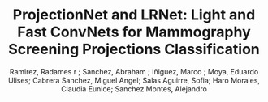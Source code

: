 ---
paperId: 29
author: Ramirez, Radames r ; Sanchez, Abraham ; Iñiguez, Marco ; Moya, Eduardo Ulises; Cabrera Sanchez, Miguel Angel; Salas Aguirre, Sofia; Haro Morales, Claudia Eunice; Sanchez Montes, Alejandro 
title: "ProjectionNet and LRNet: Light and Fast ConvNets for Mammography Screening Projections Classification"
pdf: --
poster: --
alt: --
type: --
category: Extended Abstract
link: --
conference: cvpr
year: 2021
tags: cvpr-2021
---
